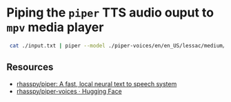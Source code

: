 # Piping the `piper` TTS audio ouput to `mpv` media player

```sh
 cat ./input.txt | piper --model ./piper-voices/en/en_US/lessac/medium/en_US-lessac-medium.onnx --output-raw | mpv --demuxer=rawaudio --demuxer-rawaudio-rate=22050 --demuxer-rawaudio-channels=1 -
```

## Resources

-   [rhasspy/piper: A fast, local neural text to speech system](https://github.com/rhasspy/piper)
-   [rhasspy/piper-voices · Hugging Face](https://huggingface.co/rhasspy/piper-voices)
